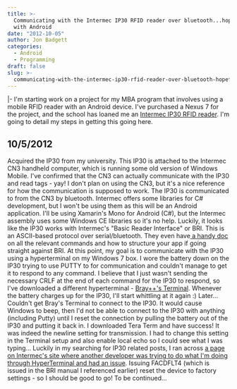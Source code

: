```yaml
---
title: >-
  Communicating with the Intermec IP30 RFID reader over bluetooth...hopefully
  with Android
date: "2012-10-05"
author: Jon Badgett
categories:
  - Android
  - Programming
draft: false
slug: >-
  communicating-with-the-intermec-ip30-rfid-reader-over-bluetooth-hopefully-with-android
---
```


|- I'm starting work on a project for my MBA program that involves using a
mobile RFID reader with an Android device. <!--more--> I've purchased a Nexus 7
for the project, and the school has loaned me an
<a href="http://www.intermec.com/products/ip30a/index.aspx">Intermec IP30 RFID
reader</a>. I'm going to detail my steps in getting this going here.

<h2>10/5/2012</h2> Acquired the IP30 from my university. This IP30 is attached
to the Intermec CN3 handheld computer, which is running some old version of
Windows Mobile. I've confirmed that the CN3 can actually communicate with the
IP30 and read tags - yay! I don't plan on using the CN3, but it's a nice
reference for how the communication is supposed to work. The IP30 is
communicated to from the CN3 by bluetooth. Intermec offers some libraries for C#
development, but I won't be using them as this will be an Android application.
I'll be using Xamarin's Mono for Android (C#), but the Intermec assembly uses
some Windows CE libraries so it's no help. Luckily, it looks like the IP30 works
with Intermec's "Basic Reader Interface" or BRI. This is an ASCII-based protocol
over serial/bluetooth. They even
have<a href="http://epsfiles.intermec.com/eps_files/eps_man/937-000.pdf"> a
handy doc</a> on all the relevant commands and how to structure your app if
going straight against BRI. At this point, my goal is to communicate with the
IP30 using a hyperterminal on my Windows 7 box. I wore the battery down on the
IP30 trying to use PUTTY to for communication and couldn't manage to get it to
respond to any command. I believe that I just wasn't sending the necessary CRLF
at the end of each command for the IP30 to respond, so I've downloaded a
different hyperterminal -
<a href="https://sites.google.com/site/terminalbpp/">Bray++'s Terminal</a>.
Whenever the battery charges up for the IP30, I'll start whittling at it again
:) Later... Couldn't get Bray's Terminal to connect to the IP30. It would cause
Windows to beep, then I'd not be able to connect to the IP30 with anything
(including Putty) until I reset the connection by pulling the battery out of the
IP30 and putting it back in. I downloaded Tera Term and have success! It was
indeed the newline setting for transmission. I had to change this setting in the
Terminal setup and also enable local echo so I could see what I was typing...
Luckily in my searching for IP30 related posts, I ran across
<a href="http://community.intermec.com/t5/General-Development-Developer/IP30-Serial-Connection-configuration/td-p/18394">a
page on Intermec's site where another developer was trying to do what I'm doing
through HyperTerminal and had an issue</a>. Issuing FACDFLT4 (which is issued in
the BRI manual I referenced earlier) reset the device to factory settings - so I
should be good to go! To be continued...
